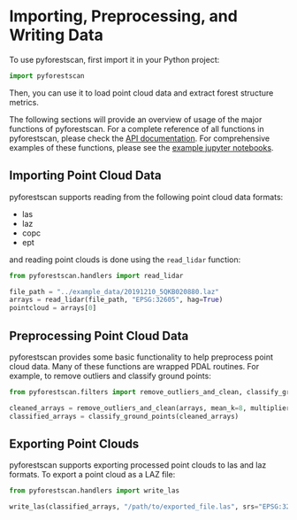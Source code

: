 # Importing, Preprocessing, and Writing Data

To use pyforestscan, first import it in your Python project:

```python
import pyforestscan
```

Then, you can use it to load point cloud data and extract forest structure metrics. 

The following sections will provide an overview of usage of the major functions of pyforestscan. For a complete reference of all functions in pyforestscan, please check the [API documentation](api.md). For comprehensive examples of these functions, please see the [example jupyter notebooks](examples). 

## Importing Point Cloud Data

pyforestscan supports reading from the following point cloud data formats:

* las
* laz
* copc
* ept

and reading point clouds is done using the `read_lidar` function:

```python
from pyforestscan.handlers import read_lidar

file_path = "../example_data/20191210_5QKB020880.laz"
arrays = read_lidar(file_path, "EPSG:32605", hag=True)
pointcloud = arrays[0]
```

## Preprocessing Point Cloud Data

pyforestscan provides some basic functionality to help preprocess point cloud data. Many of these functions are wrapped PDAL routines. For example, to remove outliers and classify ground points:

```python
from pyforestscan.filters import remove_outliers_and_clean, classify_ground_points

cleaned_arrays = remove_outliers_and_clean(arrays, mean_k=8, multiplier=3.0)
classified_arrays = classify_ground_points(cleaned_arrays)
```

## Exporting Point Clouds

pyforestscan supports exporting processed point clouds to las and laz formats. To export a point cloud as a LAZ file:

```python
from pyforestscan.handlers import write_las

write_las(classified_arrays, "/path/to/exported_file.las", srs="EPSG:32605", compress=True)
```
